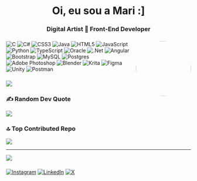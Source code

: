 <h1 align="center">Oi, eu sou a Mari :]</h1>
<h3 align="center">Digital Artist 🤝 Front-End Developer</h3>

###

<!--<div align="center">
  <img src="https://github-readme-stats.vercel.app/api?username=Sallynas&hide_title=false&hide_rank=false&show_icons=true&include_all_commits=true&count_private=true&disable_animations=false&theme=dracula&locale=en&hide_border=false" height="150" alt="stats graph"  />
  <img src="https://github-readme-stats.vercel.app/api/top-langs?username=Sallynas&locale=en&hide_title=false&layout=compact&card_width=320&langs_count=5&theme=dracula&hide_border=false" height="150" alt="languages graph"  />
</div> vou descomentar quando eu for muito boa e tiver muitos repositórios públicos e muitas estrelinhas
-->

###

<img align="right" height="150" style="border-radius:50%" src="https://instagram.fbfh8-1.fna.fbcdn.net/v/t51.2885-19/323795931_1020741018884196_2224269463626279864_n.jpg?stp=dst-jpg_s320x320_tt6&efg=eyJ2ZW5jb2RlX3RhZyI6InByb2ZpbGVfcGljLmRqYW5nby4zOTMuYzIifQ&_nc_ht=instagram.fbfh8-1.fna.fbcdn.net&_nc_cat=100&_nc_oc=Q6cZ2QHFjBk-fU2-FnFgq2EHx8CgnPyeOmZgOmKRazhzBgNYqSvAZCZrWz4ksWkJ7cZB_Ouh9H7Y7KTQNn4YbZPRqQ3B&_nc_ohc=_kPcSOVd0GAQ7kNvwH75O_e&_nc_gid=bQL4knov3JKUlUsYP7UDIA&edm=AOQ1c0wBAAAA&ccb=7-5&oh=00_AfbXxuPAbATtpoeCiLNKdFg6OkxlPdgEgir6f2ljw4fhbA&oe=68D93E76&_nc_sid=8b3546"  />

###

![C](https://img.shields.io/badge/c-%2300599C.svg?style=for-the-badge&logo=c&logoColor=white) ![C#](https://img.shields.io/badge/c%23-%23239120.svg?style=for-the-badge&logo=csharp&logoColor=white) ![CSS3](https://img.shields.io/badge/css3-%231572B6.svg?style=for-the-badge&logo=css3&logoColor=white) ![Java](https://img.shields.io/badge/java-%23ED8B00.svg?style=for-the-badge&logo=openjdk&logoColor=white) ![HTML5](https://img.shields.io/badge/html5-%23E34F26.svg?style=for-the-badge&logo=html5&logoColor=white) ![JavaScript](https://img.shields.io/badge/javascript-%23323330.svg?style=for-the-badge&logo=javascript&logoColor=%23F7DF1E) ![Python](https://img.shields.io/badge/python-3670A0?style=for-the-badge&logo=python&logoColor=ffdd54) ![TypeScript](https://img.shields.io/badge/typescript-%23007ACC.svg?style=for-the-badge&logo=typescript&logoColor=white) ![Oracle](https://img.shields.io/badge/Oracle-F80000?style=for-the-badge&logo=oracle&logoColor=white) ![.Net](https://img.shields.io/badge/.NET-5C2D91?style=for-the-badge&logo=.net&logoColor=white) ![Angular](https://img.shields.io/badge/angular-%23DD0031.svg?style=for-the-badge&logo=angular&logoColor=white) ![Bootstrap](https://img.shields.io/badge/bootstrap-%238511FA.svg?style=for-the-badge&logo=bootstrap&logoColor=white) ![MySQL](https://img.shields.io/badge/mysql-4479A1.svg?style=for-the-badge&logo=mysql&logoColor=white) ![Postgres](https://img.shields.io/badge/postgres-%23316192.svg?style=for-the-badge&logo=postgresql&logoColor=white) ![Adobe Photoshop](https://img.shields.io/badge/adobe%20photoshop-%2331A8FF.svg?style=for-the-badge&logo=adobe%20photoshop&logoColor=white) ![Blender](https://img.shields.io/badge/blender-%23F5792A.svg?style=for-the-badge&logo=blender&logoColor=white) ![Krita](https://img.shields.io/badge/Krita-203759?style=for-the-badge&logo=krita&logoColor=EEF37B) ![Figma](https://img.shields.io/badge/figma-%23F24E1E.svg?style=for-the-badge&logo=figma&logoColor=white) ![Unity](https://img.shields.io/badge/unity-%23000000.svg?style=for-the-badge&logo=unity&logoColor=white) ![Postman](https://img.shields.io/badge/Postman-FF6C37?style=for-the-badge&logo=postman&logoColor=white)

###

![](https://nirzak-streak-stats.vercel.app/?user=Sallynas&theme=jolly&hide_border=false)<br/>


### ✍️ Random Dev Quote
![](https://quotes-github-readme.vercel.app/api?type=horizontal&theme=radical)

### 🔝 Top Contributed Repo
![](https://github-contributor-stats.vercel.app/api?username=Sallynas&limit=5&theme=dark&combine_all_yearly_contributions=true)

---
[![](https://visitcount.itsvg.in/api?id=Sallynas&icon=0&color=0)](https://visitcount.itsvg.in)



###


<!--
<div align="left">
  <img src="https://img.shields.io/static/v1?message=Youtube&logo=youtube&label=&color=FF0000&logoColor=white&labelColor=&style=for-the-badge" height="35" alt="youtube logo"  />
  <img src="https://img.shields.io/static/v1?message=Instagram&logo=instagram&label=&color=E4405F&logoColor=white&labelColor=&style=for-the-badge" height="35" alt="instagram logo"  />
  <img src="https://img.shields.io/static/v1?message=Twitch&logo=twitch&label=&color=9146FF&logoColor=white&labelColor=&style=for-the-badge" height="35" alt="twitch logo"  />
  <img src="https://img.shields.io/static/v1?message=Discord&logo=discord&label=&color=7289DA&logoColor=white&labelColor=&style=for-the-badge" height="35" alt="discord logo"  />
  <img src="https://img.shields.io/static/v1?message=Gmail&logo=gmail&label=&color=D14836&logoColor=white&labelColor=&style=for-the-badge" height="35" alt="gmail logo"  />
  <img src="https://img.shields.io/static/v1?message=LinkedIn&logo=linkedin&label=&color=0077B5&logoColor=white&labelColor=&style=for-the-badge" height="35" alt="linkedin logo"  />
</div>
-->

[![Instagram](https://img.shields.io/badge/Instagram-%23E4405F.svg?logo=Instagram&logoColor=white)](https://instagram.com/dysdaemonia) [![LinkedIn](https://img.shields.io/badge/LinkedIn-%230077B5.svg?logo=linkedin&logoColor=white)](https://linkedin.com/in/mariana-salina-romboski-80b0102b4) [![X](https://img.shields.io/badge/X-black.svg?logo=X&logoColor=white)](https://x.com/SallyForgs) 

###

<br clear="both">
